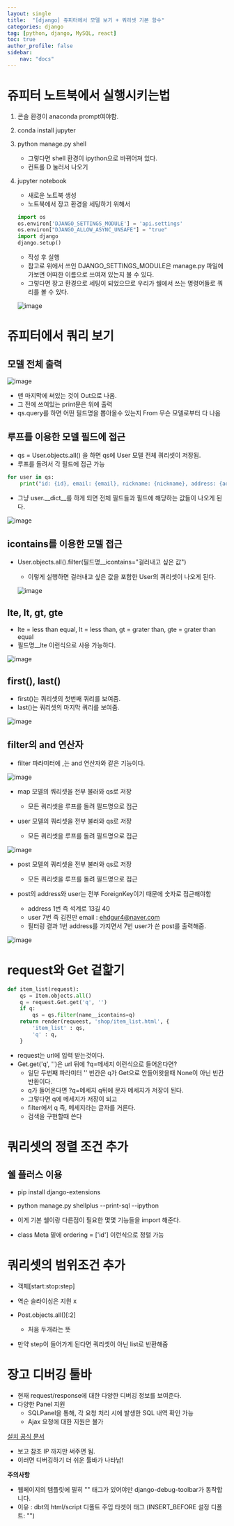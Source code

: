 ```yaml
---
layout: single
title:  "[django] 쥬피터에서 모델 보기 + 쿼리셋 기본 함수"
categories: django
tag: [python, django, MySQL, react]
toc: true
author_profile: false
sidebar:
    nav: "docs"
---
```

 
# 쥬피터 노트북에서 실행시키는법

1. 콘솔 환경이 anaconda prompt여야함.
2. conda install jupyter
3. python manage.py shell 
    - 그렇다면 shell 환경이 ipython으로 바뀌어져 있다.
    - 컨트롤 D 눌러서 나오기
4. jupyter notebook 
    - 새로운 노트북 생성
    - 노트북에서 장고 환경을 세팅하기 위해서
    
    ```python
    import os
    os.environ['DJANGO_SETTINGS_MODULE'] = 'api.settings'
    os.environ["DJANGO_ALLOW_ASYNC_UNSAFE"] = "true"
    import django
    django.setup()
    ```

    - 작성 후 실행
    - 참고로 위에서 쓰인 DJANGO_SETTINGS_MODULE은 manage.py 파일에 가보면 어떠한 이름으로 쓰여져 있는지 볼 수 있다.
    - 그렇다면 장고 환경으로 세팅이 되었으므로 우리가 쉘에서 쓰는 명령어들로 쿼리를 볼 수 있다.

    ![image](https://user-images.githubusercontent.com/95459089/189481561-6923fab6-0b94-4d6f-b630-2b4f53634de0.png)

# 쥬피터에서 쿼리 보기

## 모델 전체 출력

![image](https://user-images.githubusercontent.com/95459089/189484367-b5515f28-d02b-4d85-8945-aa825946bced.png)

- 맨 마지막에 써있는 것이 Out으로 나옴. 
- 그 전에 쓰여있는 print문은 위에 출력
- qs.query를 하면 어떤 필드명을 뽑아올수 있는지 From 무슨 모델로부터 다 나옴

## 루프를 이용한 모델 필드에 접근

- qs = User.objects.all() 을 하면 qs에 User 모델 전체 쿼리셋이 저장됨.
- 루프를 돌려서 각 필드에 접근 가능

```python 
for user in qs:
    print("id: {id}, email: {email}, nickname: {nickname}, address: {address}".format(**user.__dict__))
```

- 그냥 user.__dict__를 하게 되면 전체 필드들과 필드에 해당하는 값들이 나오게 된다.

![image](https://user-images.githubusercontent.com/95459089/189484540-d9e4571e-2756-47ed-a850-cbe9ee2f709c.png)

## icontains를 이용한 모델 접근

- User.objects.all().filter(필드명__icontains="걸러내고 싶은 값")
    - 이렇게 실행하면 걸러내고 싶은 값을 포함한 User의 쿼리셋이 나오게 된다.

    ![image](https://user-images.githubusercontent.com/95459089/189484592-6d2d5a19-6910-4fbd-b18a-96dfaf529f2c.png)

## lte, lt, gt, gte

- lte = less than equal, lt = less than, gt = grater than, gte = grater than equal
- 필드명__lte 이런식으로 사용 가능하다.

![image](https://user-images.githubusercontent.com/95459089/189484705-106fa283-4e90-4831-8672-7c5ebb34730c.png)

## first(), last()

- first()는 쿼리셋의 첫번째 쿼리를 보여줌.
- last()는 쿼리셋의 마지막 쿼리를 보여줌.

![image](https://user-images.githubusercontent.com/95459089/189484741-2453edac-d9ad-4b3d-8701-e44ac0607b67.png)

## filter의 and 연산자

- filter 파라미터에 ,는 and 연산자와 같은 기능이다.

![image](https://user-images.githubusercontent.com/95459089/189484790-0e5b3508-b010-4295-88ee-5059c9e0d8c5.png)

- map 모델의 쿼리셋을 전부 불러와 qs로 저장
    - 모든 쿼리셋을 루프를 돌려 필드명으로 접근

- user 모델의 쿼리셋을 전부 불러와 qs로 저장
    - 모든 쿼리셋을 루프를 돌려 필드명으로 접근

![image](https://user-images.githubusercontent.com/95459089/189484961-985265dc-47de-43e2-b3b4-372fa9567e24.png)

- post 모델의 쿼리셋을 전부 불러와 qs로 저장
    - 모든 쿼리셋을 루프를 돌려 필드명으로 접근

- post의 address와 user는 전부 ForeignKey이기 때문에 숫자로 접근해야함
    - address 1번 즉 석계로 13길 40
    - user 7번 즉 김진만 email : ehdgur4@naver.com
    - 필터링 결과 1번 address를 가지면서 7번 user가 쓴 post를 출력해줌.

![image](https://user-images.githubusercontent.com/95459089/189484971-e0af27ad-eb3f-42d6-93b8-e909075978c8.png)


# request와 Get 겉핥기

```python
def item_list(request):
    qs = Item.objects.all()
    q = request.Get.get('q', '')
    if q:
        qs = qs.filter(name__icontains=q)
    return render(requeest, 'shop/item_list.html', {
        'item_list' : qs,
        'q' : q,
    }
```

- request는 url에 입력 받는것이다.
- Get.get('q', '')은 url 뒤에 ?q=메세지 이런식으로 들어온다면?
    - 일단 두번째 파라미터 '' 빈칸은 q가 Get으로 안들어왓을때 None이 아닌 빈칸 반환이다.
    - q가 들어온다면 ?q=메세지 q뒤에 문자 메세지가 저장이 된다.
    - 그렇다면 q에 메세지가 저장이 되고
    - filter에서 q 즉, 메세지라는 글자를 거른다.
    - 검색을 구현할때 쓴다

# 쿼리셋의 정렬 조건 추가

## 쉘 플러스 이용

- pip install django-extensions
- python manage.py shellplus --print-sql --ipython

- 이게 기본 쉘이랑 다른점이 필요한 몇몇 기능들을 import 해준다.

- class Meta 밑에 ordering = ['id'] 이런식으로 정렬 가능

# 쿼리셋의 범위조건 추가

- 객체[start:stop:step]
- 역순 슬라이싱은 지원 x
- Post.objects.all()[:2]
    - 처음 두개라는 뜻

- 만약 step이 들어가게 된다면 쿼리셋이 아닌 list로 반환해줌


# 장고 디버깅 툴바

- 현재 request/response에 대한 다양한 디버깅 정보를 보여준다.
- 다양한 Panel 지원
    - SQLPanel을 통해, 각 요청 처리 시에 발생한 SQL 내역 확인 가능
    - Ajax 요청에 대한 지원은 불가

[설치 공식 문서](https://django-debug-toolbar.readthedocs.io/en/latest/installation.html)

- 보고 참조 IP 까지만 써주면 됨.
- 이러면 디버깅하기 더 쉬운 툴바가 나타남!

**주의사항**
- 웹페이지의 템플릿에 필히 "<body>" 태그가 있어야만 django-debug-toolbar가 동작합니다.
- 이유 : dbt의 html/script 디폴트 주입 타겟이 </body> 태그 (INSERT_BEFORE 설정 디폴트: "</body>")








